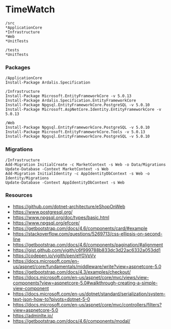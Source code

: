 # TimeWatch
```
/src
*ApplicationCore 
*Infrastructure 
*Web 
*UnitTests

/tests
*UnitTests
```

### Packages
```
/ApplicationCore
Install-Package Ardalis.Specification

/Infrastructure
Install-Package Microsoft.EntityFrameworkCore -v 5.0.13
Install-Package Ardalis.Specification.EntityFrameworkCore
Install-Package Npgsql.EntityFrameworkCore.PostgreSQL -v 5.0.10
Install-Package Microsoft.AspNetCore.Identity.EntityFrameworkCore -v 5.0.13

/Web
Install-Package Npgsql.EntityFrameworkCore.PostgreSQL -v 5.0.10
Install-Package Microsoft.EntityFrameworkCore.Tools -v 5.0.13
Install-Package Npgsql.EntityFrameworkCore.PostgreSQL -v 5.0.10
```

### Migrations
```
/Infrastructure
Add-Migration InitialCreate -c MarketContext -s Web -o Data/Migrations
Update-Database -Context MarketContext -s Web
Add-Migration InitialIdentity -c AppIdentityDbContext -s Web -o Identity/Migrations
Update-Database -Context AppIdentityDbContext -s Web
```

### Resources
* https://github.com/dotnet-architecture/eShopOnWeb
* https://www.postgresql.org/
* https://www.npgsql.org/doc/types/basic.html
* https://www.npgsql.org/efcore/
* https://getbootstrap.com/docs/4.6/components/card/#example
* https://stackoverflow.com/questions/5269713/css-ellipsis-on-second-line
* https://getbootstrap.com/docs/4.6/components/pagination/#alignment
* https://gist.github.com/yigith/c6f999788b833dc3d22ac6332a053dd1
* https://codepen.io/yigith/pen/eYGVpVv
* https://docs.microsoft.com/en-us/aspnet/core/fundamentals/middleware/write?view=aspnetcore-5.0
* https://getbootstrap.com/docs/4.3/examples/checkout/
* https://docs.microsoft.com/en-us/aspnet/core/mvc/views/view-components?view=aspnetcore-5.0#walkthrough-creating-a-simple-view-component
* https://docs.microsoft.com/en-us/dotnet/standard/serialization/system-text-json-how-to?pivots=dotnet-5-0
* https://docs.microsoft.com/en-us/aspnet/core/mvc/controllers/filters?view=aspnetcore-5.0
* https://adminlte.io/
* https://getbootstrap.com/docs/4.6/components/modal/
